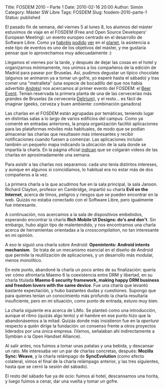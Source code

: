 Title: FOSDEM 2010 – Parte 1
Date: 2010-02-16 20:00
Author: Simón
Category: Máster SW Libre
Tags: FOSDEM
Slug: fosdem-2010-parte-1
Status: published

El pasado fin de semana, del viernes 5 al lunes 8, los alumnos del
máster estuvimos de viaje en el FOSDEM (Free and Open Source Developers'
European Meeting): un evento europeo centrado en el desarrollo de
Software Libre. Como ya
[habréis](http://blogs.igalia.com/amaneiro/master-en-sw-libre-los-estudiantes-van-al-fosdem-2010/)
[podido](http://www.mastersoftwarelibre.com/?p=356)
[ver](http://feedproxy.google.com/~r/herraiz/btbg/~3/AVyMZmpTLqI/) en el
[planet](http://planet.mswl.igalia.com/), la asistencia a este tipo de
eventos es uno de los objetivos del máster, y me gustaría pensar que lo
aprovechamos muy adecuadamente :)

Llegamos el viernes por la tarde, y después de dejar las cosas en el
hotel y organizarnos mínimamente, nos unimos a los compañeros de la
edición de Madrid para pasear por Bruselas. Así, pudimos degustar un
típico chocolate (algunos se animaron ya a tomar un gofre, yo esperé
hasta el sábado) y tras comer una "metralleta" (una especie de bocadillo
del que nos había advertido [Andrés](http://nosolosoftware.com/)) nos
acercamos al primer evento del FOSDEM: el [Beer
Event](http://fosdem.org/2010/beerevent). Tenían reservada la primera
planta de una de las cervecerías más grandes de Bruselas (la cervecería
[Delirium](http://www.deliriumcafe.be/)), y el resto... es fácil de
imaginar (geeks, cerveza y buen ambiente: combinación ganadora)

Las charlas en el FOSDEM están agrupadas por temáticas, teniendo lugar
en distintas salas a lo largo de varios edificios del campus. Como ya
comenté en entradas anteriores, la propia organización facilitó
aplicaciones para las plataformas móviles más habituales, de modo que se
podían almacenar las charlas que resultasen más interesantes y recibir
notificaciones cuando fuesen a comenzar. Las aplicaciones incluían
también un pequeño mapa indicando la ubicación de la sala donde se
impartía la charla. En la página oficial
[indican](http://www.fosdem.org/2010/news/video-recordings-online-approx-1-week)
que se colgarán vídeos de las charlas en aproximadamente una semana.

Para asistir a las charlas nos separamos: cada uno tenía distintos
intereses, y aunque en algunos sí coincidíamos, lo habitual era no estar
más de dos compañeros a la vez.

La primera charla a la que acudimos fue en la sala principal, la sala
Janson. Richard Clayton, profesor en Cambridge, impartió su charla
**Evil on the Internet**, acerca de timos, peligros y riesgos que se
pueden encontrar en la web. Quizás no estaba conectado con el Software
Libre, pero igualmente fue interesante.

A continuación, nos acercamos a la sala de dispositivos embebidos,
esperando encontrar la charla **Rich Mobile UI Designs: do's and
don't**. Sin embargo, hubo algún tipo de malentendido, y nos encontramos
una charla acerca de herramientas orientadas a la *crosscompilation*, no
tan interesante en mi opinión.

A eso le siguió una charla sobre Android: **Openintents: Android intents
mechanism**.  Se trata de un mecanismo esencial en el diseño de Android
que permite la reutilización de aplicaciones, y un desarrollo más
modular, menos monolítico.

En este punto, abandoné la charla un poco antes de su finalización:
quería ver cómo afrontaría Maemo 6 la coexistencia entre DRM y libertad,
en su charla titulada **Maemo 6 security framework, making happy DRM
business and freedom lovers with the same device**. Fue una charla que
levantó bastante expectación, y hubo bastantes dudas y cuestiones.
Supongo que para quienes tenían un conocimiento más profundo la charla
resultaría insuficiente, pero en mi situación, como punto de entrada,
estuvo muy bien.

La charla siguiente era acerca de LiMo. Se planteó como una
introducción, aunque el ritmo (quizás algo lento) y el hambre en ese
punto hizo que la abandonásemos a la mitad. Quizás donde más insistieron
fue en la *apertura* respecto a quién dirige la fundación: un consenso
frente a otros proyectos liderados por una única empresa. (Vamos,
señalaban ahí indirectamente a Symbian o la Open Handset Alliance).

Al salir antes, nos fuimos a tomar unas patatas y una bebida, y
descansar un rato. Me interesaba ver un par de charlas concretas,
después: **Mozilla Sync: Weave**, y la charla relámpago de
**SyncEvolution** (como efecto colateral, vimos el final de la charla
relámpago anterior, y las tres siguientes, hasta que se cerró la sesión
del sábado).

El resto del sábado fue ya de ocio: fuimos al hotel, descansamos una
horita, y luego fuimos a cenar, dar una vuelta y tomar un gofre.
